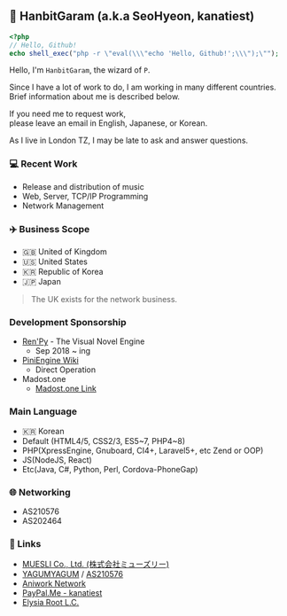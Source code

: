 ## 🐘 HanbitGaram (a.k.a SeoHyeon, kanatiest)
```php
<?php
// Hello, Github!
echo shell_exec("php -r \"eval(\\\"echo 'Hello, Github!';\\\");\"");
```
Hello, I'm `HanbitGaram`, the wizard of `P`.

Since I have a lot of work to do, I am working in many different countries.<br>
Brief information about me is described below.

If you need me to request work,<br>
please leave an email in English, Japanese, or Korean.

As I live in London TZ, I may be late to ask and answer questions.

### 💻 Recent Work
- Release and distribution of music
- Web, Server, TCP/IP Programming
- Network Management

### ✈️ Business Scope
- 🇬🇧 United of Kingdom
- 🇺🇸 United States
- 🇰🇷 Republic of Korea
- 🇯🇵 Japan
> The UK exists for the network business.

### Development Sponsorship
- [Ren'Py](https://www.renpy.org/) - The Visual Novel Engine
  - Sep 2018 ~ ing
- [PiniEngine Wiki](http://pinki.hanb.jp/)
  - Direct Operation
- Madost.one
  - [Madost.one Link](https://madost.one/)

### Main Language
- 🇰🇷 Korean
- Default (HTML4/5, CSS2/3, ES5\~7, PHP4\~8)
- PHP(XpressEngine, Gnuboard, CI4+, Laravel5+, etc Zend or OOP)
- JS(NodeJS, React)
- Etc(Java, C#, Python, Perl, Cordova-PhoneGap)

### 🌐 Networking
- AS210576
- AS202464

### 🔗 Links
- [MUESLI Co., Ltd. (株式会社ミューズリー)](https://muesli.work)
- [YAGUMYAGUM](https://ygygcoop.com) / [AS210576](https://bgp.tools/as/210576)
- [Aniwork Network](https://ani.work)
- [PayPal.Me - kanatiest](https://paypal.me/kanatiest)
- [Elysia Root L.C.](https://elysia-root.com)

